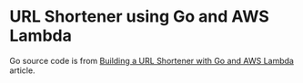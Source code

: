 # URL Shortener using Go and AWS Lambda

Go source code is from [Building a URL Shortener with Go and AWS Lambda](https://outcrawl.com/go-url-shortener-lambda/) article.